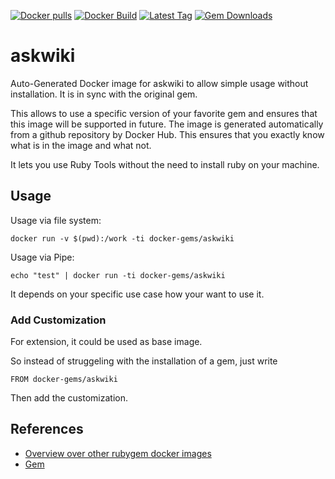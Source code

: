 [![Docker pulls](https://img.shields.io/docker/pulls/rubygem/askwiki.svg)](https://hub.docker.com/r/rubygem/askwiki/)
[![Docker Build](https://img.shields.io/docker/automated/rubygem/askwiki.svg)](https://hub.docker.com/r/rubygem/askwiki/)
[![Latest Tag](https://img.shields.io/github/tag/docker-rubygem/askwiki.svg)](https://hub.docker.com/r/rubygem/askwiki/)
[![Gem Downloads](https://img.shields.io/gem/dt/askwiki.svg)](https://rubygems.org/gems/askwiki/)
# askwiki

Auto-Generated Docker image for askwiki to allow simple usage without installation.
It is in sync with the original gem.

This allows to use a specific version of your favorite gem and ensures that this image will be supported in future.
The image is generated automatically from a github repository by Docker Hub.
This ensures that you exactly know what is in the image and what not.

It lets you use Ruby Tools without the need to install ruby on your machine.

## Usage

Usage via file system:

`docker run -v $(pwd):/work -ti docker-gems/askwiki`

Usage via Pipe:

`echo "test" | docker run -ti docker-gems/askwiki`

It depends on your specific use case how your want to use it.

### Add Customization

For extension, it could be used as base image.

So instead of struggeling with the installation of a gem, just write

`FROM docker-gems/askwiki`

Then add the customization.

## References

 - [Overview over other rubygem docker images](https://github.com/thinkbot/docker-rubygem)
 - [Gem](https://rubygems.org/gems/askwiki/)
